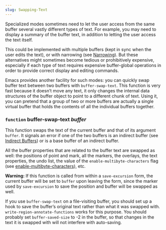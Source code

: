 ```yaml
---
slug: Swapping-Text
---
```


Specialized modes sometimes need to let the user access from the same buffer several vastly different types of text. For example, you may need to display a summary of the buffer text, in addition to letting the user access the text itself.

This could be implemented with multiple buffers (kept in sync when the user edits the text), or with narrowing (see [Narrowing](/docs/elisp/Narrowing)). But these alternatives might sometimes become tedious or prohibitively expensive, especially if each type of text requires expensive buffer-global operations in order to provide correct display and editing commands.

Emacs provides another facility for such modes: you can quickly swap buffer text between two buffers with `buffer-swap-text`. This function is very fast because it doesn’t move any text, it only changes the internal data structures of the buffer object to point to a different chunk of text. Using it, you can pretend that a group of two or more buffers are actually a single virtual buffer that holds the contents of all the individual buffers together.

### <span className="tag function">`function`</span> **buffer-swap-text** *buffer*

This function swaps the text of the current buffer and that of its argument `buffer`. It signals an error if one of the two buffers is an indirect buffer (see [Indirect Buffers](/docs/elisp/Indirect-Buffers)) or is a base buffer of an indirect buffer.

All the buffer properties that are related to the buffer text are swapped as well: the positions of point and mark, all the markers, the overlays, the text properties, the undo list, the value of the `enable-multibyte-characters` flag (see [enable-multibyte-characters](/docs/elisp/Text-Representations)), etc.

**Warning:** If this function is called from within a `save-excursion` form, the current buffer will be set to `buffer` upon leaving the form, since the marker used by `save-excursion` to save the position and buffer will be swapped as well.

If you use `buffer-swap-text` on a file-visiting buffer, you should set up a hook to save the buffer’s original text rather than what it was swapped with. `write-region-annotate-functions` works for this purpose. You should probably set `buffer-saved-size` to -2 in the buffer, so that changes in the text it is swapped with will not interfere with auto-saving.
